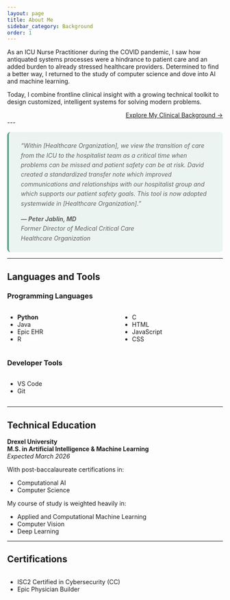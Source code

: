 ```yaml
---
layout: page
title: About Me
sidebar_category: Background
order: 1
---
```


As an ICU Nurse Practitioner during the COVID pandemic, I saw how antiquated systems processes were a hindrance to patient care and an added burden to already stressed healthcare providers. Determined to find a better way, I returned to the study of computer science and dove into AI and machine learning.  

Today, I combine frontline clinical insight with a growing technical toolkit to design customized, intelligent systems for solving modern problems.

<div style="text-align:right;"><a href="/Pages/clinical_background/">Explore My Clinical Background →</a></div>
---
<div class="section">
  <blockquote style="line-height: 1.6; font-style: italic; margin: 1em auto; padding: 1.5em 2em; background-color: rgba(91, 163, 134, 0.1); border-left: 4px solid #5BA386; border-radius: 8px; max-width: 800px;">
    “Within [Healthcare Organization], we view the transition of care from the ICU to the hospitalist team as a critical time 
    when problems can be missed and patient safety can be at risk.  
    David created a standardized transfer note which improved communications and relationships with our hospitalist group and which supports our patient safety goals.  
    This tool is now adopted systemwide in [Healthcare Organization].”
    <br>
    <span style="display: block; margin-top: 1em; font-weight: bold;">
      — Peter Jablin, MD
    </span>
    <span style="display: block; font-weight: normal;">
      Former Director of Medical Critical Care<br>
      Healthcare Organization
    </span>
  </blockquote>
</div>

---  

## Languages and Tools

### Programming Languages
<div style="display: flex; gap: 2rem; flex-wrap: wrap;">
  <div style="flex: 1;">
    <ul>
      <li><b>Python</b></li>
      <li>Java</li>
      <li>Epic EHR</li>
      <li>R</li>
    </ul>
  </div>
  <div style="flex: 1;">
    <ul>
      <li>C</li>
      <li>HTML</li>
      <li>JavaScript</li>
      <li>CSS</li>
    </ul>
  </div>
</div>

### Developer Tools
<div style="display: flex; gap: 2rem; flex-wrap: wrap;">
  <div style="flex: 1;">
    <ul>
      <li>VS Code</li>
      <li>Git</li>
    </ul>
  </div>
</div>

---

## Technical Education

**Drexel University**  
**M.S. in Artificial Intelligence & Machine Learning**  
<em>Expected March 2026</em>

With post-baccalaureate certifications in:

- Computational AI  
- Computer Science

My course of study is weighted heavily in:  

- Applied and Computational Machine Learning  
- Computer Vision  
- Deep Learning  

<hr>

## Certifications

<div style="display: flex; gap: 2rem; flex-wrap: wrap;">
  <div style="flex: 1;">
    <ul>
      <li>ISC2 Certified in Cybersecurity (CC)</li>
      <li>Epic Physician Builder</li>
    </ul>
  </div>
</div>